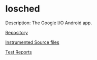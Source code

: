 # Iosched

Description: The Google I/O Android app.

[Repository](https://github.com/google/iosched)

[Instrumented Source files](https://github.com/eulerhm/samplingapptest/tree/master/Dataset/Iosched)

[Test Reports](https://github.com/eulerhm/samplingapptest/tree/master/TestResults/Iosched)

